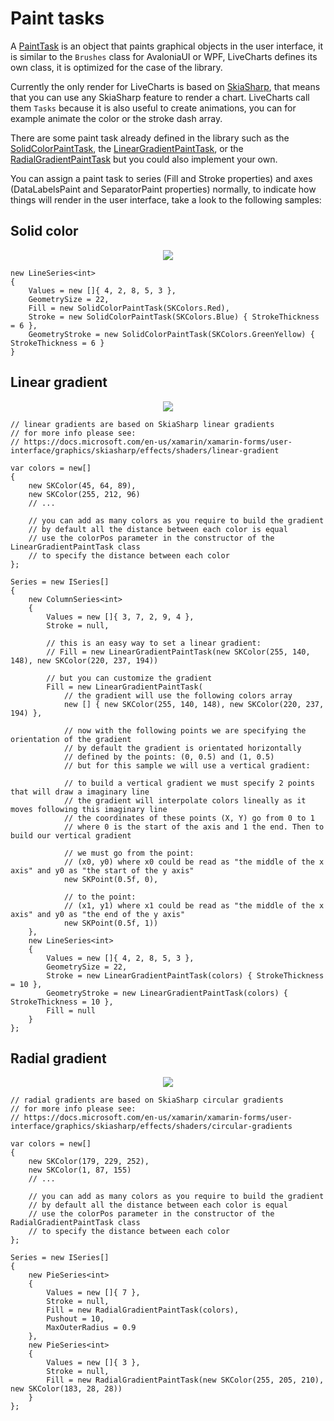 # Paint tasks

A [PaintTask](https://github.com/beto-rodriguez/LiveCharts2/blob/master/src/skiasharp/LiveChartsCore.SkiaSharp/Painting/PaintTask.cs) 
is an object that paints graphical objects in the user interface, it is similar to the `Brushes` class for 
AvaloniaUI or WPF, LiveCharts defines its own class, it is optimized for the case of the library.

Currently the only render for LiveCharts is based on [SkiaSharp](https://github.com/mono/SkiaSharp), that means that 
you can use any SkiaSharp feature to render a chart. LiveCharts call them `Tasks` because it is also useful to 
create animations, you can for example animate the color or the stroke dash array.

There are some paint task already defined in the library such as 
the [SolidColorPaintTask](https://github.com/beto-rodriguez/LiveCharts2/blob/master/src/skiasharp/LiveChartsCore.SkiaSharp/Painting/SolidColorPaintTask.cs),
the [LinearGradientPaintTask](https://github.com/beto-rodriguez/LiveCharts2/blob/master/src/skiasharp/LiveChartsCore.SkiaSharp/Painting/LinearGradientPaintTask.cs), 
or the [RadialGradientPaintTask](https://github.com/beto-rodriguez/LiveCharts2/blob/master/src/skiasharp/LiveChartsCore.SkiaSharp/Painting/RadialGradientPaintTask.cs)
but you could also implement your own.

You can assign a paint task to series (Fill and Stroke properties) and axes (DataLabelsPaint and SeparatorPaint properties) normally, 
to indicate how things will render in the user interface, take a look to the following samples:

## Solid color

<p align="center">
  <img src="https://github.com/beto-rodriguez/LiveCharts2/tree/master/docs/_assets/1.6.solid.png" />
</p>

```
new LineSeries<int>
{
    Values = new []{ 4, 2, 8, 5, 3 },
    GeometrySize = 22,
    Fill = new SolidColorPaintTask(SKColors.Red),
    Stroke = new SolidColorPaintTask(SKColors.Blue) { StrokeThickness = 6 },
    GeometryStroke = new SolidColorPaintTask(SKColors.GreenYellow) { StrokeThickness = 6 }
}
```

## Linear gradient

<p align="center">
  <img src="https://github.com/beto-rodriguez/LiveCharts2/tree/master/docs/_assets/1.6.linear.png" />
</p>

```
// linear gradients are based on SkiaSharp linear gradients
// for more info please see:
// https://docs.microsoft.com/en-us/xamarin/xamarin-forms/user-interface/graphics/skiasharp/effects/shaders/linear-gradient

var colors = new[]
{
    new SKColor(45, 64, 89),
    new SKColor(255, 212, 96)
    // ...

    // you can add as many colors as you require to build the gradient
    // by default all the distance between each color is equal
    // use the colorPos parameter in the constructor of the LinearGradientPaintTask class
    // to specify the distance between each color
};

Series = new ISeries[]
{
    new ColumnSeries<int>
    {
        Values = new []{ 3, 7, 2, 9, 4 },
        Stroke = null,

        // this is an easy way to set a linear gradient:
        // Fill = new LinearGradientPaintTask(new SKColor(255, 140, 148), new SKColor(220, 237, 194))

        // but you can customize the gradient
        Fill = new LinearGradientPaintTask(
            // the gradient will use the following colors array
            new [] { new SKColor(255, 140, 148), new SKColor(220, 237, 194) },

            // now with the following points we are specifying the orientation of the gradient
            // by default the gradient is orientated horizontally
            // defined by the points: (0, 0.5) and (1, 0.5)
            // but for this sample we will use a vertical gradient:

            // to build a vertical gradient we must specify 2 points that will draw a imaginary line
            // the gradient will interpolate colors lineally as it moves following this imaginary line
            // the coordinates of these points (X, Y) go from 0 to 1
            // where 0 is the start of the axis and 1 the end. Then to build our vertical gradient

            // we must go from the point:
            // (x0, y0) where x0 could be read as "the middle of the x axis" and y0 as "the start of the y axis"
            new SKPoint(0.5f, 0),

            // to the point:
            // (x1, y1) where x1 could be read as "the middle of the x axis" and y0 as "the end of the y axis"
            new SKPoint(0.5f, 1))
    },
    new LineSeries<int>
    {
        Values = new []{ 4, 2, 8, 5, 3 },
        GeometrySize = 22,
        Stroke = new LinearGradientPaintTask(colors) { StrokeThickness = 10 },
        GeometryStroke = new LinearGradientPaintTask(colors) { StrokeThickness = 10 },
        Fill = null
    }
};
```

## Radial gradient

<p align="center">
  <img src="https://github.com/beto-rodriguez/LiveCharts2/tree/master/docs/_assets/1.6.radial.png" />
</p>

```
// radial gradients are based on SkiaSharp circular gradients
// for more info please see:
// https://docs.microsoft.com/en-us/xamarin/xamarin-forms/user-interface/graphics/skiasharp/effects/shaders/circular-gradients

var colors = new[]
{
    new SKColor(179, 229, 252),
    new SKColor(1, 87, 155)
    // ...

    // you can add as many colors as you require to build the gradient
    // by default all the distance between each color is equal
    // use the colorPos parameter in the constructor of the RadialGradientPaintTask class
    // to specify the distance between each color
};

Series = new ISeries[]
{
    new PieSeries<int>
    {
        Values = new []{ 7 },
        Stroke = null,
        Fill = new RadialGradientPaintTask(colors),
        Pushout = 10,
        MaxOuterRadius = 0.9
    },
    new PieSeries<int>
    {
        Values = new []{ 3 },
        Stroke = null,
        Fill = new RadialGradientPaintTask(new SKColor(255, 205, 210), new SKColor(183, 28, 28))
    }
};
```